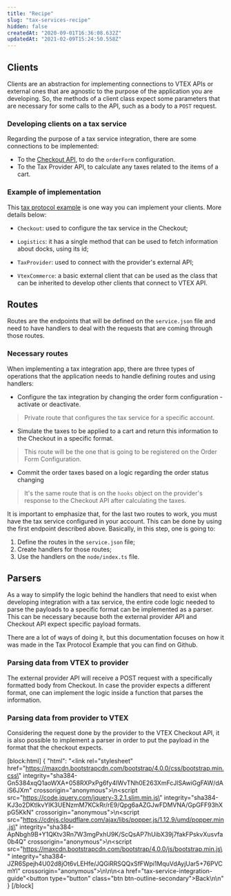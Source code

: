 ```yaml
---
title: "Recipe"
slug: "tax-services-recipe"
hidden: false
createdAt: "2020-09-01T16:36:08.632Z"
updatedAt: "2021-02-09T15:24:50.558Z"
---
```

## Clients

Clients are an abstraction for implementing connections to VTEX APIs or external ones that are agnostic to the purpose of the application you are developing. So, the methods of a client class expect some parameters that are necessary for some calls to the API, such as a body to a `POST` request.

### Developing clients on a tax service

Regarding the purpose of a tax service integration, there are some connections to be implemented:

- To the [Checkout API](), to do the `orderForm` configuration.
- To the Tax Provider API, to calculate any taxes related to the items of a cart.

### Example of implementation

This [tax protocol example](https://github.com/vtex-apps/tax-protocol-example) is one way you can implement your clients. More details below:

- `Checkout`: used to configure the tax service in the Checkout;

- `Logistics`: it has a single method that can be used to fetch information about docks, using its id;

- `TaxProvider`: used to connect with the provider's external API;

- `VtexCommerce`: a basic external client that can be used as the class that can be inherited to develop other clients that connect to VTEX API.

## Routes

Routes are the endpoints that will be defined on the `service.json` file and need to have handlers to deal with the requests that are coming through those routes.

### Necessary routes

When implementing a tax integration app, there are three types of operations that the application needs to handle defining routes and using handlers:

- Configure the tax integration by changing the order form configuration - activate or deactivate.

> Private route that configures the tax service for a specific account.

- Simulate the taxes to be applied to a cart and return this information to the Checkout in a specific format.

> This route will be the one that is going to be registered on the Order Form Configuration.

- Commit the order taxes based on a logic regarding the order status changing

> It's the same route that is on the `hooks` object on the provider's response to the Checkout API after calculating the taxes.

It is important to emphasize that, for the last two routes to work, you must have the tax service configured in your account. This can be done by using the first endpoint described above. Basically, in this step, one is going to:

1. Define the routes in the `service.json` file;
2. Create handlers for those routes;
3. Use the handlers on the `node/index.ts` file.

## Parsers

As a way to simplify the logic behind the handlers that need to exist when developing integration with a tax service, the entire code logic needed to parse the payloads to a specific format can be implemented as a parser. This can be necessary because both the external provider API and Checkout API expect specific payload formats.

There are a lot of ways of doing it, but this documentation focuses on how it was made in the Tax Protocol Example that you can find on Github.

### Parsing data from VTEX to provider

The external provider API will receive a POST request with a specifically formatted body from Checkout. In case the provider expects a different format, one can implement the logic inside a function that parses the information.

### Parsing data from provider to VTEX

Considering the request done by the provider to the VTEX Checkout API, it is also possible to implement a parser in order to put the payload in the format that the checkout expects.

[block:html]
{
  "html": "<link rel=\"stylesheet\" href=\"https://maxcdn.bootstrapcdn.com/bootstrap/4.0.0/css/bootstrap.min.css\" integrity=\"sha384-Gn5384xqQ1aoWXA+058RXPxPg6fy4IWvTNh0E263XmFcJlSAwiGgFAW/dAiS6JXm\" crossorigin=\"anonymous\">\n<script src=\"https://code.jquery.com/jquery-3.2.1.slim.min.js\" integrity=\"sha384-KJ3o2DKtIkvYIK3UENzmM7KCkRr/rE9/Qpg6aAZGJwFDMVNA/GpGFF93hXpG5KkN\" crossorigin=\"anonymous\"></script>\n<script src=\"https://cdnjs.cloudflare.com/ajax/libs/popper.js/1.12.9/umd/popper.min.js\" integrity=\"sha384-ApNbgh9B+Y1QKtv3Rn7W3mgPxhU9K/ScQsAP7hUibX39j7fakFPskvXusvfa0b4Q\" crossorigin=\"anonymous\"></script>\n<script src=\"https://maxcdn.bootstrapcdn.com/bootstrap/4.0.0/js/bootstrap.min.js\" integrity=\"sha384-JZR6Spejh4U02d8jOt6vLEHfe/JQGiRRSQQxSfFWpi1MquVdAyjUar5+76PVCmYl\" crossorigin=\"anonymous\"></script>\n\n\n<a href=\"tax-service-integration-guide\"<button type=\"button\" class=\"btn btn-outline-secondary\">Back</button></a>\n\n<style></style>"
}
[/block]
